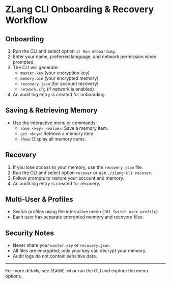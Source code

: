 # ZLang CLI Onboarding & Recovery Workflow

## Onboarding
1. Run the CLI and select option `1) Run onboarding`.
2. Enter your name, preferred language, and network permission when prompted.
3. The CLI will generate:
   - `master.key` (your encryption key)
   - `memory.bin` (your encrypted memory)
   - `recovery.json` (for account recovery)
   - `network.cfg` (if network is enabled)
4. An audit log entry is created for onboarding.

## Saving & Retrieving Memory
- Use the interactive menu or commands:
  - `save <key> <value>`: Save a memory item.
  - `get <key>`: Retrieve a memory item.
  - `show`: Display all memory items.

## Recovery
1. If you lose access to your memory, use the `recovery.json` file.
2. Run the CLI and select option `recover` or use `./zlang-cli recover`.
3. Follow prompts to restore your account and memory.
4. An audit log entry is created for recovery.

## Multi-User & Profiles
- Switch profiles using the interactive menu (`10) Switch user profile`).
- Each user has separate encrypted memory and recovery files.

## Security Notes
- Never share your `master.key` or `recovery.json`.
- All files are encrypted; only your key can decrypt your memory.
- Audit logs do not contain sensitive data.

---
For more details, see `README.md` or run the CLI and explore the menu options.
